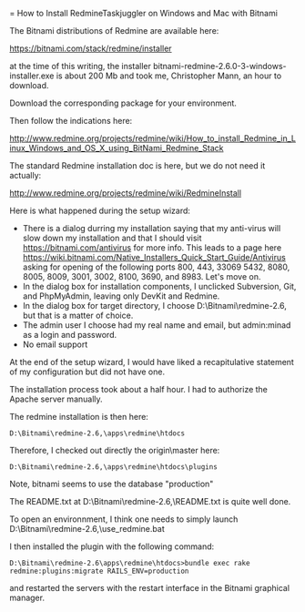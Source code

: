 = How to Install RedmineTaskjuggler on Windows and Mac with Bitnami

The Bitnami distributions of Redmine are available here:

https://bitnami.com/stack/redmine/installer

at the time of this writing, the installer bitnami-redmine-2.6.0-3-windows-installer.exe is about 200 Mb and took me, Christopher Mann, an hour to download.

Download the corresponding package for your environment.

Then follow the indications here:

http://www.redmine.org/projects/redmine/wiki/How_to_install_Redmine_in_Linux_Windows_and_OS_X_using_BitNami_Redmine_Stack

The standard Redmine installation doc is here, but we do not need it actually:

http://www.redmine.org/projects/redmine/wiki/RedmineInstall

Here is what happened during the setup wizard:

* There is a dialog durring my installation saying that my anti-virus will slow down my installation and that I should visit https://bitnami.com/antivirus for more info. This leads to a page here https://wiki.bitnami.com/Native_Installers_Quick_Start_Guide/Antivirus asking for opening of the following ports 800, 443, 33069 5432, 8080, 8005, 8009, 3001, 3002, 8100, 3690, and 8983. Let's move on.
* In the dialog box for installation components, I unclicked Subversion, Git, and PhpMyAdmin, leaving only DevKit and Redmine.
* In the dialog box for target directory, I choose D:\Bitnami\redmine-2.6, but that is a matter of choice.
* The admin user I choose had my real name and email, but admin:minad as a login and password.
* No email support

At the end of the setup wizard, I would have liked a recapitulative statement of my configuration but did not have one.

The installation process took about a half hour. I had to authorize the Apache server manually.

The redmine installation is then here:

`D:\Bitnami\redmine-2.6,\apps\redmine\htdocs`

Therefore, I checked out directly the origin\master here:

`D:\Bitnami\redmine-2.6,\apps\redmine\htdocs\plugins`

Note, bitnami seems to use the database "production"

The README.txt at D:\Bitnami\redmine-2.6,\README.txt is quite well done.

To open an environnment, I think one needs to simply launch D:\Bitnami\redmine-2.6,\use_redmine.bat

I then installed the plugin with the following command:

`D:\Bitnami\redmine-2.6\apps\redmine\htdocs>bundle exec rake redmine:plugins:migrate RAILS_ENV=production`

and restarted the servers with the restart interface in the Bitnami graphical manager.
